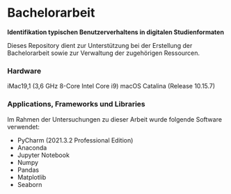 # Bachelorarbeit
**Identifikation typischen Benutzerverhaltens in digitalen Studienformaten**

Dieses Repository dient zur Unterstützung bei der Erstellung der Bachelorarbeit sowie zur Verwaltung der zugehörigen Ressourcen.

### Hardware
iMac19,1 (3,6 GHz 8-Core Intel Core i9) 
macOS Catalina (Release 10.15.7)

### Applications, Frameworks und Libraries
Im Rahmen der Untersuchungen zu dieser Arbeit wurde folgende Software verwendet:
* PyCharm (2021.3.2 Professional Edition)
* Anaconda
* Jupyter Notebook
* Numpy
* Pandas
* Matplotlib
* Seaborn
